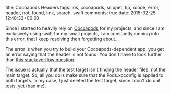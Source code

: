 title: Cocoapods Headers
tags: ios, cocoapods, snippet, tip, xcode, error, header, not, found, link, search, swift
comments: true
date: 2015-02-25 12:48:33+00:00

Since I started to heavily rely on [Cocoapods](http://cocoapods.org/) for my projects, and since I am exclusively using swift for my small projects, I am constantly running into this error, that I keep resolving then forgetting about...

The error is when you try to build your Cocoapods-dependent app, you get an error saying that the header is not found. You don't have to look further than [this stackoverflow question](http://stackoverflow.com/questions/12002905).

The issue is actually that the test target isn't finding the header files, not the main target. So, all you do is make sure that the Pods.xcconfig is applied to both targets. In my case, I just deleted the test target, since I don't do unit tests, yet (bad me).
